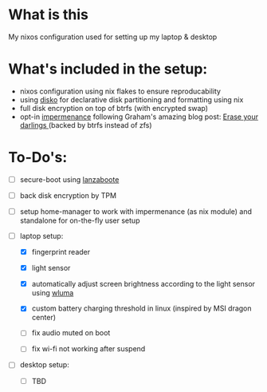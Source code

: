 
# What is this

My nixos configuration used for setting up my laptop & desktop

# What's included in the setup:

* nixos configuration using nix flakes to ensure reproducability
* using [disko](https://github.com/nix-community/disko "disko") for declarative disk partitioning and formatting using nix 
* full disk encryption on top of btrfs (with encrypted swap)
* opt-in [impermenance](https://github.com/nix-community/impermanence "impermenance") following Graham's amazing blog post: [Erase your darlings ](https://grahamc.com/blog/erase-your-darlings/ "Erase your darlings ") (backed by btrfs instead of zfs)

# To-Do's:
- [ ] secure-boot using [lanzaboote](https://github.com/nix-community/lanzaboote "lanzaboote")
- [ ] back disk encryption by TPM
- [ ] setup home-manager to work with impermenance (as nix module) and standalone for on-the-fly user setup


- [ ] laptop setup:
    - [x] fingerprint reader
    - [x] light sensor
	- [x] automatically adjust screen brightness according to the light sensor using [wluma](https://github.com/maximbaz/wluma "wluma")
	- [x] custom battery charging threshold in linux (inspired by MSI dragon center)
	- [ ] fix audio muted on boot
	- [ ] fix wi-fi not working after suspend
	
	
- [ ] desktop setup:
	- [ ] TBD
 
